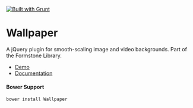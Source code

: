 <a href="http://gruntjs.com" target="_blank"><img src="https://cdn.gruntjs.com/builtwith.png" alt="Built with Grunt"></a> 
# Wallpaper 

A jQuery plugin for smooth-scaling image and video backgrounds. Part of the Formstone Library. 

- [Demo](http://formstone.it/components/Wallpaper/demo/index.html) 
- [Documentation](http://formstone.it/wallpaper/) 

#### Bower Support 
`bower install Wallpaper`
